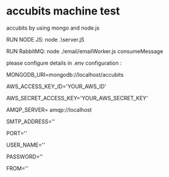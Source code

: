 # accubits machine test

accubits by using mongo and node.js

RUN NODE JS:
node .\server.jS

RUN RabbitMQ:
node ./email/emailWorker.js consumeMessage

please configure details in .env
configuration :

MONGODB_URI=mongodb://localhost/accubits

AWS_ACCESS_KEY_ID='YOUR_AWS_ID'	

AWS_SECRET_ACCESS_KEY='YOUR_AWS_SECRET_KEY'

AMQP_SERVER= amqp://localhost

SMTP_ADDRESS='<SMTP>'
  
PORT='<PORT>'
  
USER_NAME='<USER NAME>'
  
PASSWORD='<PASSWORD>'
  
FROM='<FROM>'
